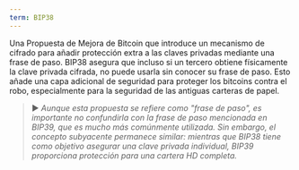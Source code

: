 ```yaml
---
term: BIP38
---
```


Una Propuesta de Mejora de Bitcoin que introduce un mecanismo de cifrado para añadir protección extra a las claves privadas mediante una frase de paso. BIP38 asegura que incluso si un tercero obtiene físicamente la clave privada cifrada, no puede usarla sin conocer su frase de paso. Esto añade una capa adicional de seguridad para proteger los bitcoins contra el robo, especialmente para la seguridad de las antiguas carteras de papel.

> ► *Aunque esta propuesta se refiere como "frase de paso", es importante no confundirla con la frase de paso mencionada en BIP39, que es mucho más comúnmente utilizada. Sin embargo, el concepto subyacente permanece similar: mientras que BIP38 tiene como objetivo asegurar una clave privada individual, BIP39 proporciona protección para una cartera HD completa.*